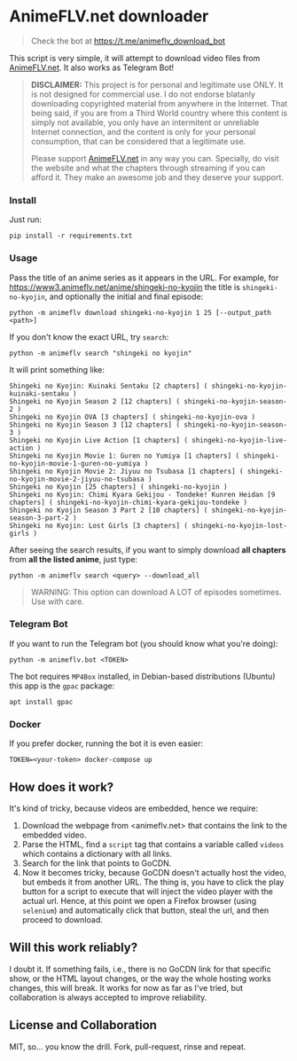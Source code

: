 # AnimeFLV.net downloader

> Check the bot at https://t.me/animeflv_download_bot

This script is very simple, it will attempt to download video files from [AnimeFLV.net](https://animeflv.net).
It also works as Telegram Bot!

> **DISCLAIMER:** This project is for personal and legitimate use ONLY. It is not designed for commercial use. 
> I do not endorse blatanly downloading copyrighted material from anywhere in the Internet.
> That being said, if you are from a Third World country where this content is simply not available, you only have an intermitent or unreliable Internet connection, and the content is only for your personal consumption, that can be considered that a legitimate use.
>
> Please support [AnimeFLV.net](https://animeflv.net) in any way you can. Specially, do visit the website and what the chapters through streaming if you can afford it. They make an awesome job and they deserve your support.

### Install

Just run:

    pip install -r requirements.txt

### Usage

Pass the title of an anime series as it appears in the URL. For example, for <https://www3.animeflv.net/anime/shingeki-no-kyojin> the title is `shingeki-no-kyojin`, and optionally the initial and final episode:

    python -m animeflv download shingeki-no-kyojin 1 25 [--output_path <path>]

If you don't know the exact URL, try `search`:

    python -m animeflv search "shingeki no kyojin"

It will print something like:

    Shingeki no Kyojin: Kuinaki Sentaku [2 chapters] ( shingeki-no-kyojin-kuinaki-sentaku )
    Shingeki no Kyojin Season 2 [12 chapters] ( shingeki-no-kyojin-season-2 )
    Shingeki no Kyojin OVA [3 chapters] ( shingeki-no-kyojin-ova )
    Shingeki no Kyojin Season 3 [12 chapters] ( shingeki-no-kyojin-season-3 )
    Shingeki no Kyojin Live Action [1 chapters] ( shingeki-no-kyojin-live-action )
    Shingeki no Kyojin Movie 1: Guren no Yumiya [1 chapters] ( shingeki-no-kyojin-movie-1-guren-no-yumiya )
    Shingeki no Kyojin Movie 2: Jiyuu no Tsubasa [1 chapters] ( shingeki-no-kyojin-movie-2-jiyuu-no-tsubasa )
    Shingeki no Kyojin [25 chapters] ( shingeki-no-kyojin )
    Shingeki no Kyojin: Chimi Kyara Gekijou - Tondeke! Kunren Heidan [9 chapters] ( shingeki-no-kyojin-chimi-kyara-gekijou-tondeke )
    Shingeki no Kyojin Season 3 Part 2 [10 chapters] ( shingeki-no-kyojin-season-3-part-2 )
    Shingeki no Kyojin: Lost Girls [3 chapters] ( shingeki-no-kyojin-lost-girls )

After seeing the search results, if you want to simply download **all chapters** from **all the listed anime**, just type:

    python -m animeflv search <query> --download_all

> WARNING: This option can download A LOT of episodes sometimes. Use with care.

### Telegram Bot

If you want to run the Telegram bot (you should know what you're doing):

    python -m animeflv.bot <TOKEN>

The bot requires `MP4Box` installed, in Debian-based distributions (Ubuntu) this app is the `gpac` package:

    apt install gpac

### Docker

If you prefer docker, running the bot it is even easier:

    TOKEN=<your-token> docker-compose up

## How does it work?

It's kind of tricky, because videos are embedded, hence we require:

1. Download the webpage from <animeflv.net> that contains the link to the embedded video.
2. Parse the HTML, find a `script` tag that contains a variable called `videos` which contains a dictionary with all links.
3. Search for the link that points to GoCDN.
4. Now it becomes tricky, because GoCDN doesn't actually host the video, but embeds it from another URL. The thing is, you have to click the play button for a script to execute that will inject the video player with the actual url. Hence, at this point we open a Firefox browser (using `selenium`) and automatically click that button, steal the url, and then proceed to download.

## Will this work reliably?

I doubt it. If something fails, i.e., there is no GoCDN link for that specific show, or the HTML layout changes, or the way the whole hosting works changes, this will break. It works for now as far as I've tried, but collaboration is always accepted to improve reliability.

## License and Collaboration

MIT, so... you know the drill. Fork, pull-request, rinse and repeat.
